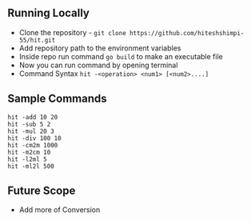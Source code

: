 ## Running Locally
- Clone the repository - `git clone https://github.com/hiteshshimpi-55/hit.git`
- Add repository path to the environment variables
- Inside repo run command `go build` to make an executable file
- Now you can run command by opening terminal
- Command Syntax `hit -<operation> <num1> [<num2>....]`

## Sample Commands

```shell
hit -add 10 20 
hit -sub 5 2 
hit -mul 20 3 
hit -div 100 10 
hit -cm2m 1000
hit -m2cm 10
hit -l2ml 5
hit -ml2l 500
```

## Future Scope
- Add more of Conversion